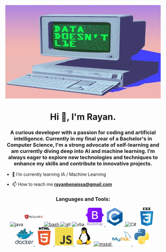 <div align="center">
  <img src="https://github.com/xxPHDEVxx/xxPHDEVxx/blob/main/header.webp" alt="MasterHead" width="500" height="300" />
</div>

<h1 align="center">Hi 👋, I'm Rayan.</h1>
<h3 align="center">
  A curious developer with a passion for coding and artificial intelligence. Currently in my final year of a Bachelor's in Computer Science, I'm a strong advocate of self-learning and   am currently diving deep into AI and machine learning. I’m always eager to explore new technologies and techniques to enhance my skills and contribute to innovative projects.
</h3>


- 🔭 I’m currently learning IA / Machine Learning

- 📫 How to reach me **rayanbenaissa@gmail.com**


<h3 align="center">Languages and Tools:</h3>
<p align="center"> 
  <a><img src="https://cdn.jsdelivr.net/gh/devicons/devicon@latest/icons/java/java-plain-wordmark.svg" alt="java" width="60" height="60" /></a>
  <a href="https://angular.io" target="_blank" rel="noreferrer"> <img src="https://raw.githubusercontent.com/devicons/devicon/master/icons/angularjs/angularjs-original-wordmark.svg"        alt="angularjs" width="60" height="60"/> </a>
  <a href="https://www.gnu.org/software/bash/" target="_blank" rel="noreferrer"> <img src="https://www.vectorlogo.zone/logos/gnu_bash/gnu_bash-icon.svg" alt="bash" width="60"               height="60"/> </a> 
  <a> <img src="https://cdn.jsdelivr.net/gh/devicons/devicon@latest/icons/git/git-original.svg" alt="git" width="60" height="60"/> </a>
  <a> <img src="https://cdn.jsdelivr.net/gh/devicons/devicon@latest/icons/visualbasic/visualbasic-original.svg" alt="vba" width="60" height="60"/> </a>
  <a href="https://getbootstrap.com" target="_blank" rel="noreferrer"> <img src="https://raw.githubusercontent.com/devicons/devicon/master/icons/bootstrap/bootstrap-original-wordmark.svg" alt="bootstrap" width="60" height="60"/> </a> 
  <a href="https://www.cprogramming.com/" target="_blank" rel="noreferrer"> <img src="https://raw.githubusercontent.com/devicons/devicon/master/icons/c/c-original.svg" alt="c"              width="60" height="60"/> 
  <a> <img src="https://cdn.jsdelivr.net/gh/devicons/devicon@latest/icons/csharp/csharp-original.svg" alt="C#" width="60" height="60"/> </a>
  <a href="https://www.w3schools.com/css/" target="_blank" rel="noreferrer"> <img src="https://raw.githubusercontent.com/devicons/devicon/master/icons/css3/css3-original-wordmark.svg"      alt="css3" width="60" height="60"/> </a> 
  <a href="https://www.docker.com/" target="_blank" rel="noreferrer"> <img src="https://raw.githubusercontent.com/devicons/devicon/master/icons/docker/docker-original-wordmark.svg"         alt="docker" width="60" height="60"/> </a>  
  <a href="https://www.w3.org/html/" target="_blank" rel="noreferrer"> <img src="https://raw.githubusercontent.com/devicons/devicon/master/icons/html5/html5-original-wordmark.svg"          alt="html5" width="60" height="60"/> </a> 
  <a href="https://developer.mozilla.org/en-US/docs/Web/JavaScript" target="_blank" rel="noreferrer"> <img                               src="https://raw.githubusercontent.com/devicons/devicon/master/icons/javascript/javascript-original.svg" alt="javascript" width="60" height="60"/> </a> 
  <a href="https://www.linux.org/" target="_blank" rel="noreferrer"> <img src="https://raw.githubusercontent.com/devicons/devicon/master/icons/linux/linux-original.svg" alt="linux" width="60" height="60"/> </a> 
  <a href="https://www.microsoft.com/en-us/sql-server" target="_blank" rel="noreferrer"> <img src="https://www.svgrepo.com/show/303229/microsoft-sql-server-logo.svg" alt="mssql" width="60" height="60"/> </a> 
  <a href="https://www.mysql.com/" target="_blank" rel="noreferrer"> <img src="https://raw.githubusercontent.com/devicons/devicon/master/icons/mysql/mysql-original-wordmark.svg" alt="mysql" width="60" height="60"/> </a> 
  <a href="https://www.python.org" target="_blank" rel="noreferrer"> <img src="https://raw.githubusercontent.com/devicons/devicon/master/icons/python/python-original.svg" alt="python" width="60" height="60"/> </a>   </p>

<br/>
